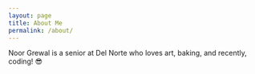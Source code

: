 ```yaml
---
layout: page
title: About Me
permalink: /about/
---
```


Noor Grewal is a senior at Del Norte who loves art, baking, and recently, coding! 😎
